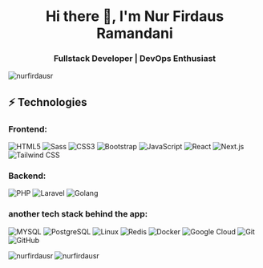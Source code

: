 <h1 align="center">Hi there 👋, I'm Nur Firdaus Ramandani</h1>
<h3 align="center">Fullstack Developer | DevOps Enthusiast</h3>

<p align="left"> 
  <img src="https://komarev.com/ghpvc/?username=nurfirdausr&label=Profile%20views&color=0e75b6&style=flat" alt="nurfirdausr" /> 
</p>



## ⚡ Technologies

<h3 align="left">Frontend:</h3>

![HTML5](https://img.shields.io/badge/-HTML5-E34F26?style=flat-square&logo=html5&logoColor=white)
![Sass](https://img.shields.io/badge/-Sass-CC6699?style=flat-square&logo=Sass&logoColor=white)
![CSS3](https://img.shields.io/badge/-CSS3-1572B6?style=flat-square&logo=css3&logoColor=white)
![Bootstrap](https://img.shields.io/badge/-Bootstrap-563D7C?style=flat-square&logo=bootstrap&logoColor=white)
![JavaScript](https://img.shields.io/badge/-JavaScript-black?style=flat-square&logo=javascript&logoColor=F7DF1E)
![React](https://img.shields.io/badge/-React-61DAFB?style=flat-square&logo=react&logoColor=white)
![Next.js](https://img.shields.io/badge/-Next.js-000000?style=flat-square&logo=next.js&logoColor=white)
![Tailwind CSS](https://img.shields.io/badge/-Tailwind_CSS-38B2AC?style=flat-square&logo=tailwind-css&logoColor=white)

<h3 align="left">Backend:</h3>

![PHP](https://img.shields.io/badge/-PHP-777BB4?style=flat-square&logo=php&logoColor=white)
![Laravel](https://img.shields.io/badge/-Laravel-FF2D20?style=flat-square&logo=laravel&logoColor=white)
![Golang](https://img.shields.io/badge/-Go-00ADD8?style=flat-square&logo=go&logoColor=white)

<h3 align="left">another tech stack behind the app:</h3>


![MYSQL](https://img.shields.io/badge/-MYSQL-4479A1?style=flat-square&logo=mysql&logoColor=white)
![PostgreSQL](https://img.shields.io/badge/-PostgreSQL-1572B6?style=flat-square&logo=postgresql)
![Linux](https://img.shields.io/badge/-Linux-FCC624?style=flat-square&logo=linux&logoColor=white)
![Redis](https://img.shields.io/badge/-Redis-DC382D?style=flat-square&logo=redis&logoColor=white)
![Docker](https://img.shields.io/badge/-Docker-2496ED?style=flat-square&logo=docker&logoColor=white)
![Google Cloud](https://img.shields.io/badge/Google%20Cloud-black?style=flat-square&logo=google-cloud)
![Git](https://img.shields.io/badge/-Git-black?style=flat-square&logo=git)
![GitHub](https://img.shields.io/badge/-GitHub-181717?style=flat-square&logo=github)



<p>
  <img align="left" src="https://github-readme-stats.vercel.app/api/top-langs/?username=nurfirdausr&show_icons=true&locale=en&layout=compact" alt="nurfirdausr" />
</p>

<p>
  <img align="center" src="https://github-readme-stats.vercel.app/api?username=nurfirdausr&show_icons=true&locale=en" alt="nurfirdausr" />
</p>
